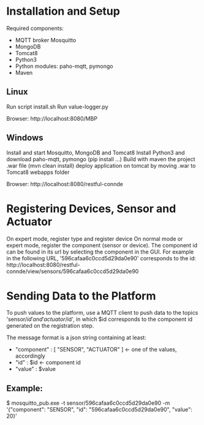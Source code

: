 # Installation and Setup
Required components:
- MQTT broker Mosquitto
- MongoDB
- Tomcat8
- Python3
- Python modules: paho-mqtt, pymongo
- Maven

## Linux 
Run script install.sh
Run value-logger.py

Browser: http://localhost:8080/MBP

## Windows
Install and start Mosquitto, MongoDB and Tomcat8
Install Python3 and download paho-mqtt, pymongo (pip install ...)
Build with maven the project .war file (mvn clean install)
deploy application on tomcat by moving .war to Tomcat8 webapps folder

Browser: http://localhost:8080/restful-connde

# Registering Devices, Sensor and Actuator
On expert mode, register type and register device
On normal mode or expert mode, register the component (sensor or device). 
The component id can be found in its url by selecting the component in the GUI. 
For example in the following URL, '596cafaa6c0ccd5d29da0e90' corresponds to the id:
http://localhost:8080/restful-connde/view/sensors/596cafaa6c0ccd5d29da0e90


# Sending Data to the Platform

To push values to the platform, use a MQTT client to push data to the topics 'sensor/$id' and 'actuator/$id', in which $id corresponds to the component id generated on the registration step.

The message format is a json string containing at least:
 - "component" : [ "SENSOR", "ACTUATOR" ] <- one of the values, accordingly
 - "id" : $id <- component id
 - "value" : $value

## Example:

$ mosquitto_pub.exe -t sensor/596cafaa6c0ccd5d29da0e90 -m '{"component": "SENSOR", "id": "596cafaa6c0ccd5d29da0e90", "value": 20}'
